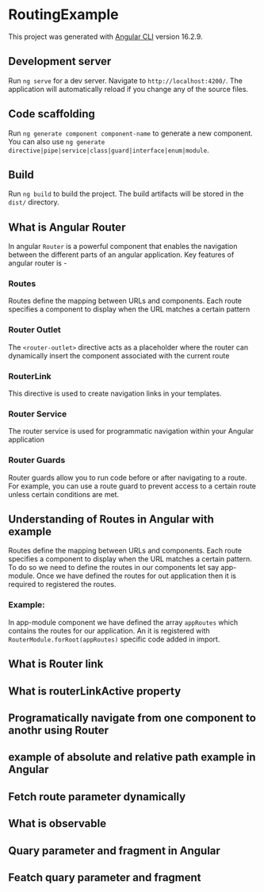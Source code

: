 # RoutingExample

This project was generated with [Angular CLI](https://github.com/angular/angular-cli) version 16.2.9.

## Development server

Run `ng serve` for a dev server. Navigate to `http://localhost:4200/`. The application will automatically reload if you change any of the source files.

## Code scaffolding

Run `ng generate component component-name` to generate a new component. You can also use `ng generate directive|pipe|service|class|guard|interface|enum|module`.

## Build

Run `ng build` to build the project. The build artifacts will be stored in the `dist/` directory.

## What is Angular Router
In angular `Router` is a powerful component that enables the navigation between the different parts of an angular application. Key features of angular router is - 
### Routes
Routes define the mapping between URLs and components. Each route specifies a component to display when the URL matches a certain pattern
### Router Outlet
The `<router-outlet>` directive acts as a placeholder where the router can dynamically insert the component associated with the current route
### RouterLink
This directive is used to create navigation links in your templates.
### Router Service
The router service is used for programmatic navigation within your Angular application
### Router Guards
Router guards allow you to run code before or after navigating to a route. For example, you can use a route guard to prevent access to a certain route unless certain conditions are met.

## Understanding of Routes in Angular with example
Routes define the mapping between URLs and components. Each route specifies a component to display when the URL matches a certain pattern. To do so we need to define the routes in our components let say app-module. Once we have defined the routes for out application then it is required to registered the routes.
### Example:
In app-module component we have defined the array `appRoutes` which contains the routes for our application. An it is registered with `RouterModule.forRoot(appRoutes)` specific code added in import.

## What is Router link

## What is routerLinkActive property

## Programatically navigate from one component to anothr using Router

## example of absolute and relative path example in Angular

## Fetch route parameter dynamically

## What is observable

## Quary parameter and fragment in Angular

## Featch quary parameter and fragment
